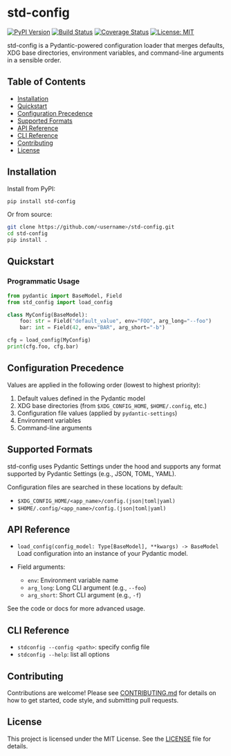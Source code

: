 # std-config

[![PyPI Version](https://img.shields.io/pypi/v/std-config.svg)](https://pypi.org/project/std-config)
[![Build Status](https://github.com/<username>/std-config/actions/workflows/ci.yml/badge.svg)](https://github.com/<username>/std-config/actions)
[![Coverage Status](https://coveralls.io/repos/github/<username>/std-config/badge.svg?branch=main)](https://coveralls.io/github/<username>/std-config?branch=main)
[![License: MIT](https://img.shields.io/badge/License-MIT-blue.svg)](LICENSE)

std-config is a Pydantic-powered configuration loader that merges defaults, XDG base directories, environment variables, and command-line arguments in a sensible order.

## Table of Contents
- [Installation](#installation)
- [Quickstart](#quickstart)
- [Configuration Precedence](#configuration-precedence)
- [Supported Formats](#supported-formats)
- [API Reference](#api-reference)
- [CLI Reference](#cli-reference)
- [Contributing](#contributing)
- [License](#license)

## Installation

Install from PyPI:

```bash
pip install std-config
```

Or from source:

```bash
git clone https://github.com/<username>/std-config.git
cd std-config
pip install .
```

## Quickstart

### Programmatic Usage

```python
from pydantic import BaseModel, Field
from std_config import load_config

class MyConfig(BaseModel):
    foo: str = Field("default_value", env="FOO", arg_long="--foo")
    bar: int = Field(42, env="BAR", arg_short="-b")

cfg = load_config(MyConfig)
print(cfg.foo, cfg.bar)
```

## Configuration Precedence

Values are applied in the following order (lowest to highest priority):

1. Default values defined in the Pydantic model  
2. XDG base directories (from `$XDG_CONFIG_HOME`, `$HOME/.config`, etc.)  
3. Configuration file values (applied by `pydantic-settings`)  
4. Environment variables  
5. Command-line arguments

## Supported Formats

std-config uses Pydantic Settings under the hood and supports any format supported by Pydantic Settings (e.g., JSON, TOML, YAML).

Configuration files are searched in these locations by default:
- `$XDG_CONFIG_HOME/<app_name>/config.(json|toml|yaml)`
- `$HOME/.config/<app_name>/config.(json|toml|yaml)`

## API Reference

- `load_config(config_model: Type[BaseModel], **kwargs) -> BaseModel`  
  Load configuration into an instance of your Pydantic model.

- Field arguments:  
  - `env`: Environment variable name  
  - `arg_long`: Long CLI argument (e.g., `--foo`)  
  - `arg_short`: Short CLI argument (e.g., `-f`)

See the code or docs for more advanced usage.

## CLI Reference

- `stdconfig --config <path>`: specify config file  
- `stdconfig --help`: list all options

## Contributing

Contributions are welcome! Please see [CONTRIBUTING.md](CONTRIBUTING.md) for details on how to get started, code style, and submitting pull requests.

## License

This project is licensed under the MIT License. See the [LICENSE](LICENSE) file for details.


